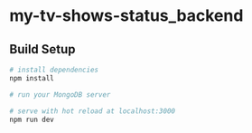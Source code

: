 # my-tv-shows-status_backend

## Build Setup

``` bash
# install dependencies
npm install

# run your MongoDB server

# serve with hot reload at localhost:3000
npm run dev
```
